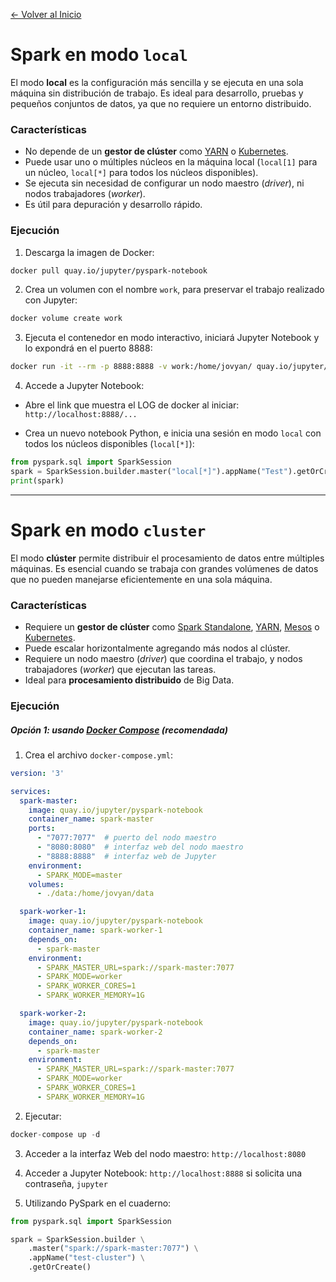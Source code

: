 [← Volver al Inicio](index.md)

# Spark en modo `local`

El modo **local** es la configuración más sencilla y se ejecuta en una sola máquina sin distribución de trabajo. Es ideal para desarrollo, pruebas y pequeños conjuntos de datos, ya que no requiere un entorno distribuido. 

### Características

- No depende de un **gestor de clúster** como [YARN](https://hadoop.apache.org/docs/current/hadoop-yarn/hadoop-yarn-site/YARN.html) o [Kubernetes](https://kubernetes.io/).
- Puede usar uno o múltiples núcleos en la máquina local (`local[1]` para un núcleo, `local[*]` para todos los núcleos disponibles).
- Se ejecuta sin necesidad de configurar un nodo maestro (*driver*), ni nodos trabajadores (*worker*).
- Es útil para depuración y desarrollo rápido.

### Ejecución

1. Descarga la imagen de Docker:

```bash
docker pull quay.io/jupyter/pyspark-notebook
```

2. Crea un volumen con el nombre `work`, para preservar el trabajo realizado con Jupyter:

```bash
docker volume create work
```

3. Ejecuta el contenedor en modo interactivo, iniciará Jupyter Notebook y lo expondrá en el puerto 8888:

```bash
docker run -it --rm -p 8888:8888 -v work:/home/jovyan/ quay.io/jupyter/pyspark-notebook
```

4. Accede a Jupyter Notebook:

- Abre el link que muestra el LOG de docker al iniciar: `http://localhost:8888/...`

- Crea un nuevo notebook Python, e inicia una sesión en modo `local` con todos los núcleos disponibles (`local[*]`):

```python
from pyspark.sql import SparkSession
spark = SparkSession.builder.master("local[*]").appName("Test").getOrCreate()
print(spark)
```

---

# Spark en modo `cluster`

El modo **clúster** permite distribuir el procesamiento de datos entre múltiples máquinas. Es esencial cuando se trabaja con grandes volúmenes de datos que no pueden manejarse eficientemente en una sola máquina.

### Características

- Requiere un **gestor de clúster** como [Spark Standalone](https://spark.apache.org/docs/3.5.2/spark-standalone.html), [YARN](https://hadoop.apache.org/docs/current/hadoop-yarn/hadoop-yarn-site/YARN.html), [Mesos](https://mesos.apache.org/) o [Kubernetes](https://kubernetes.io/).
- Puede escalar horizontalmente agregando más nodos al clúster.
- Requiere un nodo maestro (*driver*) que coordina el trabajo, y nodos trabajadores (*worker*) que ejecutan las tareas.
- Ideal para **procesamiento distribuido** de Big Data.

### Ejecución

##### Opción 1: usando [Docker Compose](https://docs.docker.com/compose/) (recomendada)

1. Crea el archivo `docker-compose.yml`:

```yaml
version: '3'

services:
  spark-master:
    image: quay.io/jupyter/pyspark-notebook
    container_name: spark-master
    ports:
      - "7077:7077"  # puerto del nodo maestro
      - "8080:8080"  # interfaz web del nodo maestro
      - "8888:8888"  # interfaz web de Jupyter
    environment:
      - SPARK_MODE=master
    volumes:
      - ./data:/home/jovyan/data

  spark-worker-1:
    image: quay.io/jupyter/pyspark-notebook
    container_name: spark-worker-1
    depends_on:
      - spark-master
    environment:
      - SPARK_MASTER_URL=spark://spark-master:7077
      - SPARK_MODE=worker
      - SPARK_WORKER_CORES=1
      - SPARK_WORKER_MEMORY=1G

  spark-worker-2:
    image: quay.io/jupyter/pyspark-notebook
    container_name: spark-worker-2
    depends_on:
      - spark-master
    environment:
      - SPARK_MASTER_URL=spark://spark-master:7077
      - SPARK_MODE=worker
      - SPARK_WORKER_CORES=1
      - SPARK_WORKER_MEMORY=1G
```

2. Ejecutar:

```python
docker-compose up -d
```

3. Acceder a la interfaz Web del nodo maestro: `http://localhost:8080`

4. Acceder a Jupyter Notebook: `http://localhost:8888`
   si solicita una contraseña, `jupyter`

5. Utilizando PySpark en el cuaderno:

```python
from pyspark.sql import SparkSession

spark = SparkSession.builder \
    .master("spark://spark-master:7077") \
    .appName("test-cluster") \
    .getOrCreate()
```

